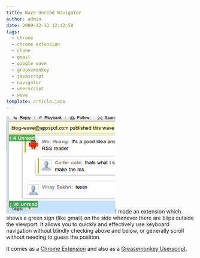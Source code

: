 ```yaml
---
title: Wave Unread Navigator
author: admin
date: 2009-12-13 12:42:59
tags: 
  - chrome
  - chrome extension
  - clone
  - gmail
  - google wave
  - greasemonkey
  - javascript
  - navigator
  - userscript
  - wave
template: article.jade
---
```


[![screenshot_050](screenshot_050.png "screenshot_050")](screenshot_050.png)I made an extension which shows a green sign (like gmail) on the side whenever there are blips outside the viewport. It allows you to quickly and effectively use keyboard navigation without blindly checking above and below, or generally scroll without needing to guess the position.

It comes as a [Chrome Extension](https://chrome.google.com/extensions/detail/jncflgepcddhcejhofdojlkjgjhcfmpc) and also as a [Greasemonkey Userscript](http://antimatter15.com/misc/wave/wavenavigation.user.js).
